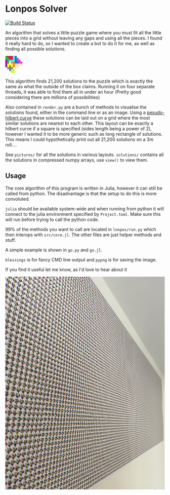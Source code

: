 # Lonpos Solver

[![Build Status](https://github.com/jrzingel/Lonpos/actions/workflows/CI.yml/badge.svg?branch=master)](https://github.com/jrzingel/lonpos/actions/workflows/CI.yml?query=branch%3Amaster)

An algorithm that solves a little puzzle game where you must fit all the little pieces into a grid without
leaving any gaps and using all the pieces. I found it really hard to do, so I wanted to create a bot to do it for me,
as well as finding all possible solutions.

![my favourite solution](pictures/single.png)

This algorithm finds 21,200 solutions to the puzzle which is exactly the same as what the outside of the box claims.
Running it on four separate threads, it was able to find them all in under an hour
(Pretty good considering there are millions of possibilities)

Also contained in `render.py` are a bunch of methods to visualise the solutions found, either in the command line or as an image.
Using a [pesudo-hilbert curve](https://gist.github.com/vobenhen/c4455327589094c277e16641d6f4b7ab) these solutions can be laid
out on a grid where the most similar solutions are nearest to each other. This layout can be exactly a hilbert curve if a square is specified (sides length being a power of 2),
however I wanted it to be more generic such as long rectangle of solutions. This means I could hypothetically print out all 21,200 solutions on a 3m roll.... 

See `pictures/` for all the solutions in various layouts. `solutions/` contains all the solutions in compressed numpy arrays, use `view()` to view them.

## Usage
The core algorithm of this program is written in Julia, however it can still be called from python. The disadvantage is that the setup to do this is more convoluted. 

`julia` should be available system-wide and when running from python it will connect to the julia environment specified by `Project.toml`. Make sure this will run before trying to call the python code.

99% of the methods you want to call are located in `lonpos/run.py` which then interops with `src/core.jl`. The other files are just helper methods and stuff.

A simple example is shown in `go.py` and `go.jl`.

`blessings` is for fancy CMD line output and `pypng` is for saving the image.

If you find it useful let me know, as I'd love to hear about it

![all solutions printed](pictures/printed.jpg)
